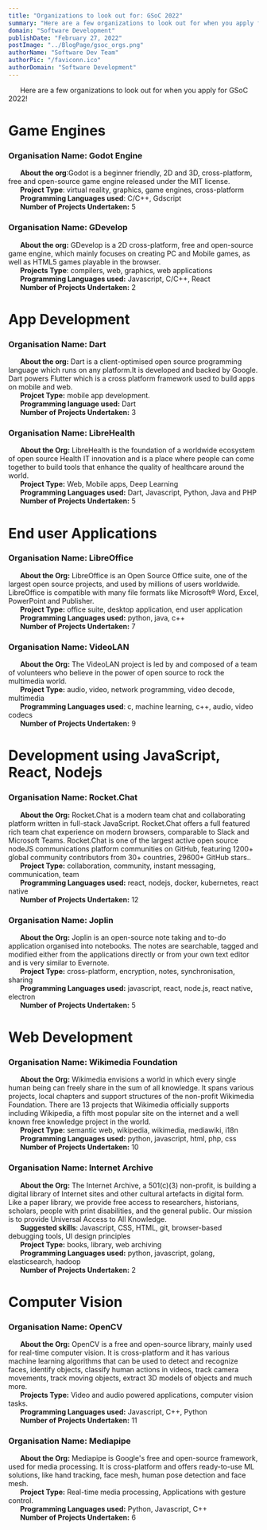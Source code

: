 ```yaml
---
title: "Organizations to look out for: GSoC 2022"
summary: "Here are a few organizations to look out for when you apply for GSoC 2022! Make sure you do your own research and invest time into figuring out which organization you can contribute to."
domain: "Software Development"
publishDate: "February 27, 2022"
postImage: "../BlogPage/gsoc_orgs.png"
authorName: "Software Dev Team"
authorPic: "/faviconn.ico"
authorDomain: "Software Development"
---
```


&nbsp;&nbsp;&nbsp;&nbsp;&nbsp;&nbsp;Here are a few organizations to look out for when you apply for GSoC 2022!

# Game Engines

### Organisation Name: **Godot Engine**

&nbsp;&nbsp;&nbsp;&nbsp;&nbsp;&nbsp;**About the org**:Godot is a beginner friendly, 2D and 3D, cross-platform, free and open-source game engine released under the MIT license.  
&nbsp;&nbsp;&nbsp;&nbsp;&nbsp;&nbsp;**Project Type**: virtual reality, graphics, game engines, cross-platform  
&nbsp;&nbsp;&nbsp;&nbsp;&nbsp;&nbsp;**Programming Languages used**: C/C++, Gdscript  
&nbsp;&nbsp;&nbsp;&nbsp;&nbsp;&nbsp;**Number of Projects Undertaken:** 5

### Organisation Name: **GDevelop**

&nbsp;&nbsp;&nbsp;&nbsp;&nbsp;&nbsp;**About the org:** GDevelop is a 2D cross-platform, free and open-source game engine, which mainly focuses on creating PC and Mobile games, as well as HTML5 games playable in the browser.  
&nbsp;&nbsp;&nbsp;&nbsp;&nbsp;&nbsp;**Projects Type**: compilers, web, graphics, web applications  
&nbsp;&nbsp;&nbsp;&nbsp;&nbsp;&nbsp;**Programming Languages used:** Javascript, C/C++, React  
&nbsp;&nbsp;&nbsp;&nbsp;&nbsp;&nbsp;**Number of Projects Undertaken:** 2

# App Development

### Organisation Name: Dart

&nbsp;&nbsp;&nbsp;&nbsp;&nbsp;&nbsp;**About the org:** Dart is a client-optimised open source programming language which runs on any platform.It is developed and backed by Google. Dart powers Flutter which is a cross platform framework used to build apps on mobile and web.  
&nbsp;&nbsp;&nbsp;&nbsp;&nbsp;&nbsp;**Projcet Type:** mobile app development.  
&nbsp;&nbsp;&nbsp;&nbsp;&nbsp;&nbsp;**Programming language used:** Dart  
&nbsp;&nbsp;&nbsp;&nbsp;&nbsp;&nbsp;**Number of Projects Undertaken:** 3

### Organisation Name: **LibreHealth**

&nbsp;&nbsp;&nbsp;&nbsp;&nbsp;&nbsp;**About the Org:** LibreHealth is the foundation of a worldwide ecosystem of open source Health IT innovation and is a place where people can come together to build tools that enhance the quality of healthcare around the world.  
&nbsp;&nbsp;&nbsp;&nbsp;&nbsp;&nbsp;**Project Type:** Web, Mobile apps, Deep Learning  
&nbsp;&nbsp;&nbsp;&nbsp;&nbsp;&nbsp;**Programming Languages used:** Dart, Javascript, Python, Java and PHP  
&nbsp;&nbsp;&nbsp;&nbsp;&nbsp;&nbsp;**Number of Projects Undertaken:** 5

# End user Applications

### Organisation Name: **LibreOffice**

&nbsp;&nbsp;&nbsp;&nbsp;&nbsp;&nbsp;**About the Org:** LibreOffice is an Open Source Office suite, one of the largest open source projects, and used by millions of users worldwide. LibreOffice is compatible with many file formats like Microsoft® Word, Excel, PowerPoint and Publisher.  
&nbsp;&nbsp;&nbsp;&nbsp;&nbsp;&nbsp;**Project Type:** office suite, desktop application, end user application  
&nbsp;&nbsp;&nbsp;&nbsp;&nbsp;&nbsp;**Programming Languages used:** python, java, c++  
&nbsp;&nbsp;&nbsp;&nbsp;&nbsp;&nbsp;**Number of Projects Undertaken:** 7

### Organisation Name: VideoLAN

&nbsp;&nbsp;&nbsp;&nbsp;&nbsp;&nbsp;**About the Org:** The VideoLAN project is led by and composed of a team of volunteers who believe in the power of open source to rock the multimedia world.  
&nbsp;&nbsp;&nbsp;&nbsp;&nbsp;&nbsp;**Project Type:** audio, video, network programming, video decode, multimedia  
&nbsp;&nbsp;&nbsp;&nbsp;&nbsp;&nbsp;**Programming Languages used**: c, machine learning, c++, audio, video codecs  
&nbsp;&nbsp;&nbsp;&nbsp;&nbsp;&nbsp;**Number of Projects Undertaken:** 9

# Development using JavaScript, React, Nodejs

### Organisation Name: Rocket.Chat

&nbsp;&nbsp;&nbsp;&nbsp;&nbsp;&nbsp;**About the Org:** Rocket.Chat is a modern team chat and collaborating platform written in full-stack JavaScript. Rocket.Chat offers a full featured rich team chat experience on modern browsers, comparable to Slack and Microsoft Teams. Rocket.Chat is one of the largest active open source nodeJS communications platform communities on GitHub, featuring 1200+ global community contributors from 30+ countries, 29600+ GitHub stars..  
&nbsp;&nbsp;&nbsp;&nbsp;&nbsp;&nbsp;**Project Type:** collaboration, community, instant messaging, communication, team  
&nbsp;&nbsp;&nbsp;&nbsp;&nbsp;&nbsp;**Programming Languages used:** react, nodejs, docker, kubernetes, react native  
&nbsp;&nbsp;&nbsp;&nbsp;&nbsp;&nbsp;**Number of Projects Undertaken:** 12

### Organisation Name: Joplin

&nbsp;&nbsp;&nbsp;&nbsp;&nbsp;&nbsp;**About the Org:** Joplin is an open-source note taking and to-do application organised into notebooks. The notes are searchable, tagged and modified either from the applications directly or from your own text editor and is very similar to Evernote.  
&nbsp;&nbsp;&nbsp;&nbsp;&nbsp;&nbsp;**Project Type:** cross-platform, encryption, notes, synchronisation, sharing  
&nbsp;&nbsp;&nbsp;&nbsp;&nbsp;&nbsp;**Programming Languages used:** javascript, react, node.js, react native, electron  
&nbsp;&nbsp;&nbsp;&nbsp;&nbsp;&nbsp;**Number of Projects Undertaken:** 5

# Web Development

### Organisation Name: Wikimedia Foundation

&nbsp;&nbsp;&nbsp;&nbsp;&nbsp;&nbsp;**About the Org:** Wikimedia envisions a world in which every single human being can freely share in the sum of all knowledge. It spans various projects, local chapters and support structures of the non-profit Wikimedia Foundation. There are 13 projects that Wikimedia officially supports including Wikipedia, a fifth most popular site on the internet and a well known free knowledge project in the world.  
&nbsp;&nbsp;&nbsp;&nbsp;&nbsp;&nbsp;**Project Type:** semantic web, wikipedia, wikimedia, mediawiki, i18n  
&nbsp;&nbsp;&nbsp;&nbsp;&nbsp;&nbsp;**Programming Languages used:** python, javascript, html, php, css  
&nbsp;&nbsp;&nbsp;&nbsp;&nbsp;&nbsp;**Number of Projects Undertaken:** 10

### Organisation Name: **Internet Archive**

&nbsp;&nbsp;&nbsp;&nbsp;&nbsp;&nbsp;**About the Org:** The Internet Archive, a 501(c)(3) non-profit, is building a digital library of Internet sites and other cultural artefacts in digital form. Like a paper library, we provide free access to researchers, historians, scholars, people with print disabilities, and the general public. Our mission is to provide Universal Access to All Knowledge.  
&nbsp;&nbsp;&nbsp;&nbsp;&nbsp;&nbsp;**Suggested skills**: Javascript, CSS, HTML, git, browser-based debugging tools, UI design principles  
&nbsp;&nbsp;&nbsp;&nbsp;&nbsp;&nbsp;**Project Type:** books, library, web archiving  
&nbsp;&nbsp;&nbsp;&nbsp;&nbsp;&nbsp;**Programming Languages used:** python, javascript, golang, elasticsearch, hadoop  
&nbsp;&nbsp;&nbsp;&nbsp;&nbsp;&nbsp;**Number of Projects Undertaken:** 2

# Computer Vision

### Organisation Name: OpenCV

&nbsp;&nbsp;&nbsp;&nbsp;&nbsp;&nbsp;**About the Org:** OpenCV is a free and open-source library, mainly used for real-time computer vision. It is cross-platform and it has various machine learning algorithms that can be used to detect and recognize faces, identify objects, classify human actions in videos, track camera movements, track moving objects, extract 3D models of objects and much more.  
&nbsp;&nbsp;&nbsp;&nbsp;&nbsp;&nbsp;**Projects Type:** Video and audio powered applications, computer vision tasks.  
&nbsp;&nbsp;&nbsp;&nbsp;&nbsp;&nbsp;**Programming Languages used:** Javascript, C++, Python  
&nbsp;&nbsp;&nbsp;&nbsp;&nbsp;&nbsp;**Number of Projects Undertaken:** 11

### Organisation Name: Mediapipe

&nbsp;&nbsp;&nbsp;&nbsp;&nbsp;&nbsp;**About the Org:** Mediapipe is Google's free and open-source framework, used for media processing. It is cross-platform and offers ready-to-use ML solutions, like hand tracking, face mesh, human pose detection and face mesh.  
&nbsp;&nbsp;&nbsp;&nbsp;&nbsp;&nbsp;**Project Type:** Real-time media processing, Applications with gesture control.  
&nbsp;&nbsp;&nbsp;&nbsp;&nbsp;&nbsp;**Programming Languages used:** Python, Javascript, C++  
&nbsp;&nbsp;&nbsp;&nbsp;&nbsp;&nbsp;**Number of Projects Undertaken:** 6
